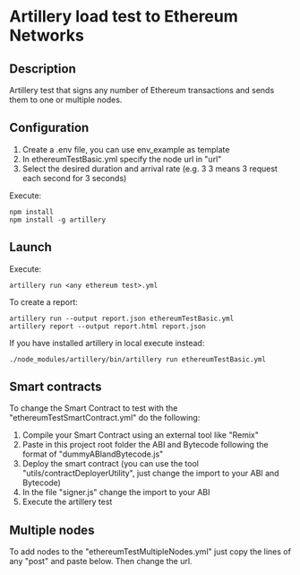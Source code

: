 # Artillery load test to Ethereum Networks

## Description

Artillery test that signs any number of Ethereum transactions and sends them to one or multiple nodes.

## Configuration

1. Create a .env file, you can use env_example as template
2. In ethereumTestBasic.yml specify the node url in "url"
3. Select the desired duration and arrival rate (e.g. 3 3 means 3 request each second for 3 seconds)

Execute:

```
npm install
npm install -g artillery
```

## Launch

Execute:

```
artillery run <any ethereum test>.yml
```

To create a report:

```
artillery run --output report.json ethereumTestBasic.yml
artillery report --output report.html report.json
```

If you have installed artillery in local execute instead:

```
./node_modules/artillery/bin/artillery run ethereumTestBasic.yml
```

## Smart contracts

To change the Smart Contract to test with the "ethereumTestSmartContract.yml" do the following:

1. Compile your Smart Contract using an external tool like "Remix"
2. Paste in this project root folder the ABI and Bytecode following the format of "dummyABIandBytecode.js"
3. Deploy the smart contract (you can use the tool "utils/contractDeployerUtility", just change the import to your ABI and Bytecode)
4. In the file "signer.js" change the import to your ABI
5. Execute the artillery test

## Multiple nodes

To add nodes to the "ethereumTestMultipleNodes.yml" just copy the lines of any "post" and paste below. Then change the url.
